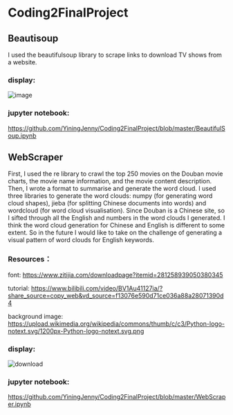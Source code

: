 # Coding2FinalProject

## Beautisoup
I used the beautifulsoup library to scrape links to download TV shows from a website.

### display:
![image](https://user-images.githubusercontent.com/119497753/227047827-dd684a8d-b04d-458c-b307-678d62397cdb.png)
### jupyter notebook:
https://github.com/YiningJenny/Coding2FinalProject/blob/master/BeautifulSoup.ipynb


## WebScraper
First, I used the re library to crawl the top 250 movies on the Douban movie charts, the movie name information, and the movie content description. Then, I wrote a format to summarise and generate the word cloud.
I used three libraries to generate the word clouds: numpy (for generating word cloud shapes), jieba (for splitting Chinese documents into words) and wordcloud (for word cloud visualisation).
Since Douban is a Chinese site, so I sifted through all the English and numbers in the word clouds I generated. I think the word cloud generation for Chinese and English is different to some extent. So in the future I would like to take on the challenge of generating a visual pattern of word clouds for English keywords.

### Resources：
font: https://www.zitijia.com/downloadpage?itemid=281258939050380345

tutorial: https://www.bilibili.com/video/BV1Au41127ia/?share_source=copy_web&vd_source=f13076e590d71ce036a88a28071390d4

background image: https://upload.wikimedia.org/wikipedia/commons/thumb/c/c3/Python-logo-notext.svg/1200px-Python-logo-notext.svg.png

### display:
![download](https://user-images.githubusercontent.com/119497753/227310022-8de82dde-0d9e-4539-bdf0-8c553c14600a.png)

### jupyter notebook:
https://github.com/YiningJenny/Coding2FinalProject/blob/master/WebScraper.ipynb
